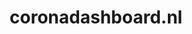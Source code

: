 ---
layout: post
title:  "coronadashboard.nl"
internal_url:  "/dutchgov/coronadashboard.nl.html"
categories: dutchgov
---